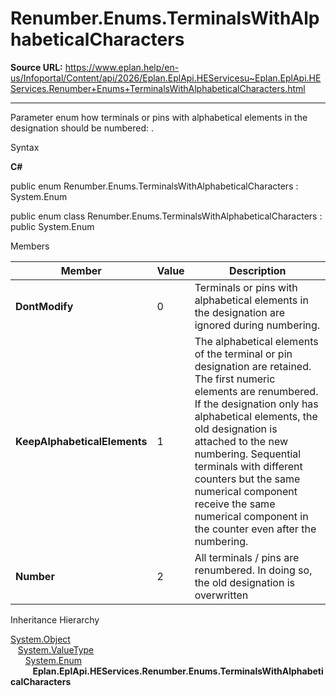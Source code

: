 # Renumber.Enums.TerminalsWithAlphabeticalCharacters

**Source URL:** https://www.eplan.help/en-us/Infoportal/Content/api/2026/Eplan.EplApi.HEServicesu~Eplan.EplApi.HEServices.Renumber+Enums+TerminalsWithAlphabeticalCharacters.html

---

Parameter enum how terminals or pins with alphabetical elements in the designation should be numbered: .

Syntax

**C#**



public enum Renumber.Enums.TerminalsWithAlphabeticalCharacters : System.Enum

public enum class Renumber.Enums.TerminalsWithAlphabeticalCharacters : public System.Enum


Members

| Member | Value | Description |
| --- | --- | --- |
| **DontModify** | 0 | Terminals or pins with alphabetical elements in the designation are ignored during numbering. |
| **KeepAlphabeticalElements** | 1 | The alphabetical elements of the terminal or pin designation are retained. The first numeric elements are renumbered. If the designation only has alphabetical elements, the old designation is attached to the new numbering. Sequential terminals with different counters but the same numerical component receive the same numerical component in the counter even after the numbering. |
| **Number** | 2 | All terminals / pins are renumbered. In doing so, the old designation is overwritten |

Inheritance Hierarchy

[System.Object](#)  
   [System.ValueType](#)  
      [System.Enum](#)  
         **Eplan.EplApi.HEServices.Renumber.Enums.TerminalsWithAlphabeticalCharacters**
